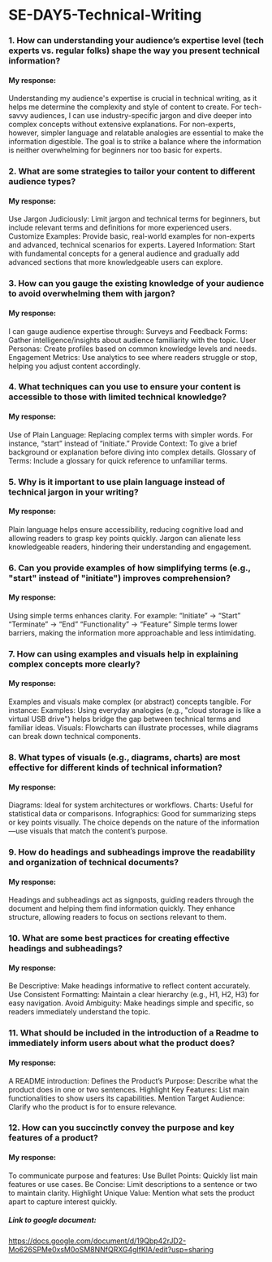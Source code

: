 # SE-DAY5-Technical-Writing

### 1. How can understanding your audience’s expertise level (tech experts vs. regular folks) shape the way you present technical information?
#### My response: 
Understanding my audience's expertise is crucial in technical writing, as it helps me determine the complexity and style of content to create. For tech-savvy audiences, I can use industry-specific jargon and dive deeper into complex concepts without extensive explanations. For non-experts, however, simpler language and relatable analogies are essential to make the information digestible. The goal is to strike a balance where the information is neither overwhelming for beginners nor too basic for experts.

### 2. What are some strategies to tailor your content to different audience types?
#### My response:
Use Jargon Judiciously: Limit jargon and technical terms for beginners, but include relevant terms and definitions for more experienced users.
Customize Examples: Provide basic, real-world examples for non-experts and advanced, technical scenarios for experts.
Layered Information: Start with fundamental concepts for a general audience and gradually add advanced sections that more knowledgeable users can explore.

### 3. How can you gauge the existing knowledge of your audience to avoid overwhelming them with jargon?
#### My response:
I can gauge audience expertise through:
Surveys and Feedback Forms: Gather intelligence/insights about audience familiarity with the topic.
User Personas: Create profiles based on common knowledge levels and needs.
Engagement Metrics: Use analytics to see where readers struggle or stop, helping you adjust content accordingly.

### 4. What techniques can you use to ensure your content is accessible to those with limited technical knowledge?
#### My response:
Use of Plain Language: Replacing complex terms with simpler words. For instance, “start” instead of “initiate.”
Provide Context: To give a brief background or explanation before diving into complex details.
Glossary of Terms: Include a glossary for quick reference to unfamiliar terms.

### 5. Why is it important to use plain language instead of technical jargon in your writing?
#### My response:
Plain language helps ensure accessibility, reducing cognitive load and allowing readers to grasp key points quickly. Jargon can alienate less knowledgeable readers, hindering their understanding and engagement.

### 6. Can you provide examples of how simplifying terms (e.g., "start" instead of "initiate") improves comprehension?
#### My response:
Using simple terms enhances clarity. For example:
“Initiate” → “Start”
“Terminate” → “End”
“Functionality” → “Feature” 
Simple terms lower barriers, making the information more approachable and less intimidating.

### 7. How can using examples and visuals help in explaining complex concepts more clearly?
#### My response:
Examples and visuals make complex (or abstract) concepts tangible. For instance:
Examples: Using everyday analogies (e.g., "cloud storage is like a virtual USB drive") helps bridge the gap between technical terms and familiar ideas.
Visuals: Flowcharts can illustrate processes, while diagrams can break down technical components.

### 8. What types of visuals (e.g., diagrams, charts) are most effective for different kinds of technical information?
#### My response:
Diagrams: Ideal for system architectures or workflows.
Charts: Useful for statistical data or comparisons.
Infographics: Good for summarizing steps or key points visually. 
The choice depends on the nature of the information—use visuals that match the content’s purpose.

### 9. How do headings and subheadings improve the readability and organization of technical documents?
#### My response:
Headings and subheadings act as signposts, guiding readers through the document and helping them find information quickly. They enhance structure, allowing readers to focus on sections relevant to them.

### 10. What are some best practices for creating effective headings and subheadings?
#### My response:
Be Descriptive: Make headings informative to reflect content accurately.
Use Consistent Formatting: Maintain a clear hierarchy (e.g., H1, H2, H3) for easy navigation.
Avoid Ambiguity: Make headings simple and specific, so readers immediately understand the topic.

### 11. What should be included in the introduction of a Readme to immediately inform users about what the product does?
#### My response:
A README introduction:
Defines the Product’s Purpose: Describe what the product does in one or two sentences.
Highlight Key Features: List main functionalities to show users its capabilities.
Mention Target Audience: Clarify who the product is for to ensure relevance.

### 12. How can you succinctly convey the purpose and key features of a product?
#### My response:
To communicate purpose and features:
Use Bullet Points: Quickly list main features or use cases.
Be Concise: Limit descriptions to a sentence or two to maintain clarity.
Highlight Unique Value: Mention what sets the product apart to capture interest quickly.


##### Link to google document:
https://docs.google.com/document/d/19Qbp42rJD2-Mo626SPMe0xsM0oSM8NNfQRXG4glfKlA/edit?usp=sharing
